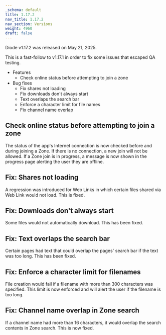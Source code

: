 ```yaml
---
_schema: default
title: 1.17.2
nav_title: 1.17.2
nav_section: Versions
weight: 4960
draft: false
---
```

Diode v1.17.2 was released on May 21, 2025.

This is a fast-follow to v1.17.1 in order to fix some issues that escaped QA testing.

* Features
  * Check online status before attempting to join a zone
* Bug fixes
  * Fix shares not loading
  * Fix downloads don't always start
  * Text overlaps the search bar
  * Enforce a character limit for file names
  * Fix channel name overlap

## Check online status before attempting to join a zone

The status of the app's Internet connection is now checked before and during joining a Zone.  If there is no connection, a new join will not be allowed.  If a Zone join is in progress, a message is now shown in the progress page alerting the user they are offline.

## Fix: Shares not loading

A regression was introduced for Web Links in which certain files shared via Web Link would not load.  This is fixed.

## Fix: Downloads don't always start

Some files would not automatically download.  This has been fixed.

## Fix: Text overlaps the search bar

Certain pages had text that could overlap the pages' search bar if the text was too long.  This has been fixed.

## Fix: Enforce a character limit for filenames

File creation would fail if a filename with more than 300 characters was specified.  This limit is now enforced and will alert the user if the filename is too long.

## Fix: Channel name overlap in Zone search

If a channel name had more than 16 characters, it would overlap the search contents in Zone search.  This is now fixed.

##

&nbsp;